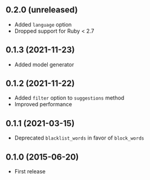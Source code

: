 ## 0.2.0 (unreleased)

- Added `language` option
- Dropped support for Ruby < 2.7

## 0.1.3 (2021-11-23)

- Added model generator

## 0.1.2 (2021-11-22)

- Added `filter` option to `suggestions` method
- Improved performance

## 0.1.1 (2021-03-15)

- Deprecated `blacklist_words` in favor of `block_words`

## 0.1.0 (2015-06-20)

- First release
